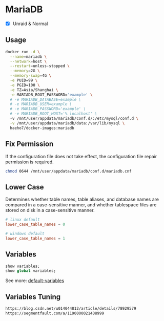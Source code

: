 # MariaDB

- [x] Unraid & Normal

## Usage

```sh
docker run -d \
  --name=mariadb \
  --network=host \
  --restart=unless-stopped \
  --memory=2G \
  --memory-swap=4G \
  -e PUID=99 \
  -e PGID=100 \
  -e TZ=Asia/Shanghai \
  -e MARIADB_ROOT_PASSWORD='example' \
  # -e MARIADB_DATABASE=example \
  # -e MARIADB_USER=example \
  # -e MARIADB_PASSWORD='example' \
  # -e MARIADB_ROOT_HOST='% localhost' \
  -v /mnt/user/appdata/mariadb/conf.d/:/etc/mysql/conf.d \
  -v /mnt/user/appdata/mariadb/data:/var/lib/mysql \
  haeho7/docker-images:mariadb
```

## Fix Permission

If the configuration file does not take effect, the configuration file repair permission is required.

```sh
chmod 0644 /mnt/user/appdata/mariadb/conf.d/mariadb.cnf
```

## Lower Case

Determines whether table names, table aliases, and database names are compared in a case-sensitive manner, and whether tablespace files are stored on disk in a case-sensitive manner.

```cnf
# linux default
lower_case_table_names = 0

# windows default
lower_case_table_names = 1
```

## Variables

```sql
show variables;
show global variables;
```

See more: [default-variables](./variables)

## Variables Tuning

```txt
https://blog.csdn.net/u014044812/article/details/78929579
https://segmentfault.com/a/1190000021408999
```
